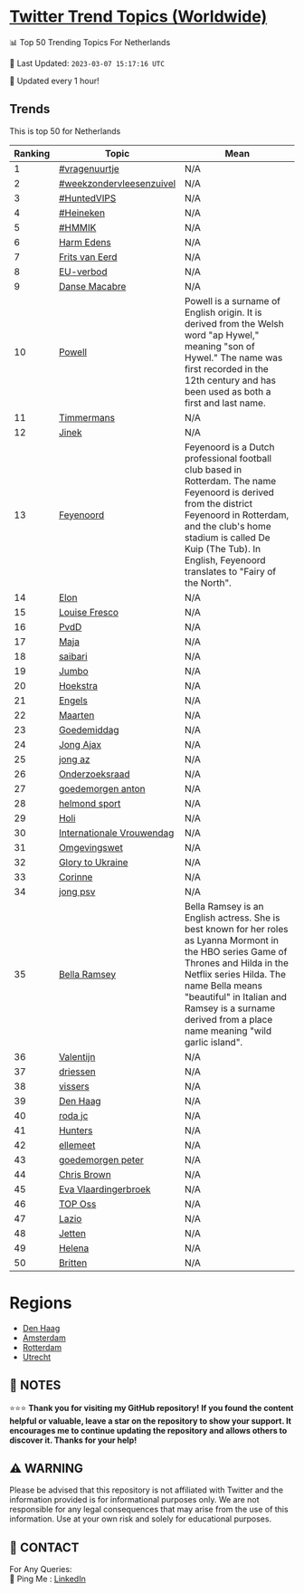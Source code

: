 [Twitter Trend Topics (Worldwide)](https://github.com/ErcinDedeoglu/Twitter-Trend-Topics)
==========


📊 Top 50 Trending Topics For Netherlands

📆 Last Updated: `2023-03-07 15:17:16 UTC`

🔧 Updated every 1 hour!


## Trends

This is top 50 for Netherlands

| Ranking | Topic | Mean |
| ------- | ------------ | ------------ |
| 1 | [#vragenuurtje](http://twitter.com/search?q=%23vragenuurtje) | N/A |
| 2 | [#weekzondervleesenzuivel](http://twitter.com/search?q=%23weekzondervleesenzuivel) | N/A |
| 3 | [#HuntedVIPS](http://twitter.com/search?q=%23HuntedVIPS) | N/A |
| 4 | [#Heineken](http://twitter.com/search?q=%23Heineken) | N/A |
| 5 | [#HMMIK](http://twitter.com/search?q=%23HMMIK) | N/A |
| 6 | [Harm Edens](http://twitter.com/search?q=Harm+Edens) | N/A |
| 7 | [Frits van Eerd](http://twitter.com/search?q=Frits+van+Eerd) | N/A |
| 8 | [EU-verbod](http://twitter.com/search?q=EU-verbod) | N/A |
| 9 | [Danse Macabre](http://twitter.com/search?q=Danse+Macabre) | N/A |
| 10 | [Powell](http://twitter.com/search?q=Powell) | Powell is a surname of English origin. It is derived from the Welsh word "ap Hywel," meaning "son of Hywel." The name was first recorded in the 12th century and has been used as both a first and last name. |
| 11 | [Timmermans](http://twitter.com/search?q=Timmermans) | N/A |
| 12 | [Jinek](http://twitter.com/search?q=Jinek) | N/A |
| 13 | [Feyenoord](http://twitter.com/search?q=Feyenoord) | Feyenoord is a Dutch professional football club based in Rotterdam. The name Feyenoord is derived from the district Feyenoord in Rotterdam, and the club's home stadium is called De Kuip (The Tub). In English, Feyenoord translates to "Fairy of the North". |
| 14 | [Elon](http://twitter.com/search?q=Elon) | N/A |
| 15 | [Louise Fresco](http://twitter.com/search?q=Louise+Fresco) | N/A |
| 16 | [PvdD](http://twitter.com/search?q=PvdD) | N/A |
| 17 | [Maja](http://twitter.com/search?q=Maja) | N/A |
| 18 | [saibari](http://twitter.com/search?q=saibari) | N/A |
| 19 | [Jumbo](http://twitter.com/search?q=Jumbo) | N/A |
| 20 | [Hoekstra](http://twitter.com/search?q=Hoekstra) | N/A |
| 21 | [Engels](http://twitter.com/search?q=Engels) | N/A |
| 22 | [Maarten](http://twitter.com/search?q=Maarten) | N/A |
| 23 | [Goedemiddag](http://twitter.com/search?q=Goedemiddag) | N/A |
| 24 | [Jong Ajax](http://twitter.com/search?q=Jong+Ajax) | N/A |
| 25 | [jong az](http://twitter.com/search?q=jong+az) | N/A |
| 26 | [Onderzoeksraad](http://twitter.com/search?q=Onderzoeksraad) | N/A |
| 27 | [goedemorgen anton](http://twitter.com/search?q=goedemorgen+anton) | N/A |
| 28 | [helmond sport](http://twitter.com/search?q=helmond+sport) | N/A |
| 29 | [Holi](http://twitter.com/search?q=Holi) | N/A |
| 30 | [Internationale Vrouwendag](http://twitter.com/search?q=Internationale+Vrouwendag) | N/A |
| 31 | [Omgevingswet](http://twitter.com/search?q=Omgevingswet) | N/A |
| 32 | [Glory to Ukraine](http://twitter.com/search?q=Glory+to+Ukraine) | N/A |
| 33 | [Corinne](http://twitter.com/search?q=Corinne) | N/A |
| 34 | [jong psv](http://twitter.com/search?q=jong+psv) | N/A |
| 35 | [Bella Ramsey](http://twitter.com/search?q=Bella+Ramsey) | Bella Ramsey is an English actress. She is best known for her roles as Lyanna Mormont in the HBO series Game of Thrones and Hilda in the Netflix series Hilda. The name Bella means "beautiful" in Italian and Ramsey is a surname derived from a place name meaning "wild garlic island". |
| 36 | [Valentijn](http://twitter.com/search?q=Valentijn) | N/A |
| 37 | [driessen](http://twitter.com/search?q=driessen) | N/A |
| 38 | [vissers](http://twitter.com/search?q=vissers) | N/A |
| 39 | [Den Haag](http://twitter.com/search?q=Den+Haag) | N/A |
| 40 | [roda jc](http://twitter.com/search?q=roda+jc) | N/A |
| 41 | [Hunters](http://twitter.com/search?q=Hunters) | N/A |
| 42 | [ellemeet](http://twitter.com/search?q=ellemeet) | N/A |
| 43 | [goedemorgen peter](http://twitter.com/search?q=goedemorgen+peter) | N/A |
| 44 | [Chris Brown](http://twitter.com/search?q=Chris+Brown) | N/A |
| 45 | [Eva Vlaardingerbroek](http://twitter.com/search?q=Eva+Vlaardingerbroek) | N/A |
| 46 | [TOP Oss](http://twitter.com/search?q=TOP+Oss) | N/A |
| 47 | [Lazio](http://twitter.com/search?q=Lazio) | N/A |
| 48 | [Jetten](http://twitter.com/search?q=Jetten) | N/A |
| 49 | [Helena](http://twitter.com/search?q=Helena) | N/A |
| 50 | [Britten](http://twitter.com/search?q=Britten) | N/A |



# Regions

* [Den Haag](</Netherlands/Den Haag.md>)
* [Amsterdam](</Netherlands/Amsterdam.md>)
* [Rotterdam](</Netherlands/Rotterdam.md>)
* [Utrecht](</Netherlands/Utrecht.md>)



## 📝 NOTES

⭐⭐⭐ **Thank you for visiting my GitHub repository! If you found the content helpful or valuable, leave a star on the repository to show your support. It encourages me to continue updating the repository and allows others to discover it. Thanks for your help!**


## ⚠️ WARNING

Please be advised that this repository is not affiliated with Twitter and the information provided is for informational purposes only. We are not responsible for any legal consequences that may arise from the use of this information. Use at your own risk and solely for educational purposes.


## 📨 CONTACT

 For Any Queries:  
            🏓 Ping Me : [LinkedIn](https://www.linkedin.com/in/ercindedeoglu/)
